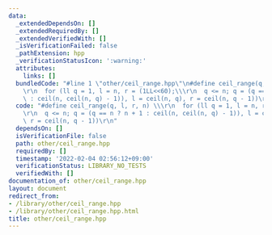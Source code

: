 ```yaml
---
data:
  _extendedDependsOn: []
  _extendedRequiredBy: []
  _extendedVerifiedWith: []
  _isVerificationFailed: false
  _pathExtension: hpp
  _verificationStatusIcon: ':warning:'
  attributes:
    links: []
  bundledCode: "#line 1 \"other/ceil_range.hpp\"\n#define ceil_range(q, l, r, n) \\\
    \r\n  for (ll q = 1, l = n, r = (1LL<<60);\\\r\n  q <= n; q = (q == n ? n + 1\
    \ : ceil(n, ceil(n, q) - 1)), l = ceil(n, q), r = ceil(n, q - 1))\r\n"
  code: "#define ceil_range(q, l, r, n) \\\r\n  for (ll q = 1, l = n, r = (1LL<<60);\\\
    \r\n  q <= n; q = (q == n ? n + 1 : ceil(n, ceil(n, q) - 1)), l = ceil(n, q),\
    \ r = ceil(n, q - 1))\r\n"
  dependsOn: []
  isVerificationFile: false
  path: other/ceil_range.hpp
  requiredBy: []
  timestamp: '2022-02-04 02:56:12+09:00'
  verificationStatus: LIBRARY_NO_TESTS
  verifiedWith: []
documentation_of: other/ceil_range.hpp
layout: document
redirect_from:
- /library/other/ceil_range.hpp
- /library/other/ceil_range.hpp.html
title: other/ceil_range.hpp
---
```

